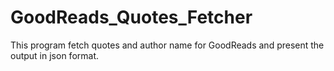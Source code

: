 # GoodReads_Quotes_Fetcher
 This program fetch quotes and author name for GoodReads and present the output in json format.
